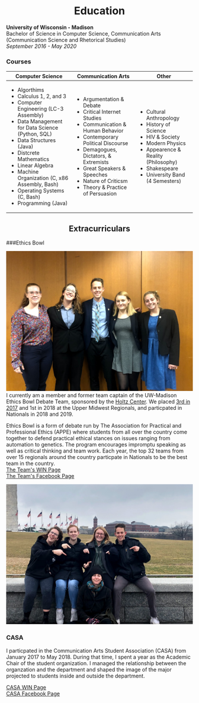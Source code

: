 <h1 style="text-align:center">Education</h1>


__University of Wisconsin - Madison__  
Bachelor of Science in Computer Science, Communication Arts (Communication Science and Rhetorical Studies)  
_September 2016 - May 2020_



### Courses


| Computer Science | Communication Arts | Other |
|------------------|--------------------|-------|
| <ul> <li>Algorthims</li> <li>Calculus 1, 2, and 3</li> <li>Computer Engineering (LC-3 Assembly)</li> <li>Data Management for Data Science (Python, SQL)</li> <li>Data Structures (Java) <li>Distcrete Mathematics</li> <li>Linear Algebra</li> <li>Machine Organization (C, x86 Assembly, Bash)</li> <li>Operating Systems (C, Bash)</li> <li>Programming (Java)</li> </ul> |<ul> <li>Argumentation & Debate</li> <li>Critical Internet Studies</li> <li>Communication & Human Behavior</li> <li>Contemporary Political Discourse</li> <li> Demagogues, Dictators, & Extremists</li> <li>Great Speakers & Speeches</li> <li>Nature of Criticsm</li> <li>Theory & Practice of Persuasion</li> </ul>|<ul> <li>Cultural Anthropology</li> <li>History of Science</li> <li>HIV & Society</li> <li>Modern Physics</li> <li>Appearence & Reality (Philosophy)</li> <li>Shakespeare</li> <li>University Band (4 Semesters)</li> </ul>       |

<h2 style ="text-align:center">Extracurriculars</h2>

###Ethics Bowl

![Our team](img/theteamregionals.jpg)
I currently am a member and former team captain of the UW-Madison Ethics Bowl Debate Team, sponsored by the [Holtz Center](https://sts.wisc.edu/2018/09/04/holtz-center-sponsors-uw-madison-ethics-bowl-team/). We placed [3rd in 2017](https://sts.wisc.edu/2017/12/05/uw-madison-ethics-bowl-team-headed-to-nationals-in-march/) and 1st in 2018 at the Upper Midwest Regionals, and particpated in Nationals in 2018 and 2019.

 
Ethics Bowl is a form of debate run by The Association for Practical and Professional Ethics (APPE) where students from all over the country come together to defend practical ethical stances on issues ranging from automation to genetics. The program encourages impromptu speaking as well as critical thinking and team work. Each year, the top 32 teams from over 15 regionals around the country particpate in Nationals to be the best team in the country.  
[The Team's WIN Page](https://win.wisc.edu/organization/e-bowl)  
[The Team's Facebook Page](https://www.facebook.com/groups/1867389600177091/)

![The team](img/theteam.jpg)


### CASA
I particpated in the Communication Arts Student Association (CASA) from January 2017 to May 2018. During that time, I spent a year as the Academic Chair of the student organization. I managed the relationship between the organzation and the department and shaped the image of the major projected to students inside and outside the department.  

[CASA WIN Page](https://win.wisc.edu/organization/casa)  
[CASA Facebook Page](https://www.facebook.com/CASAUW/)
